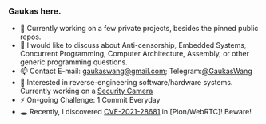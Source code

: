 ### Gaukas here.

- 🔭 Currently working on a few private projects, besides the pinned public repos.
- 💬 I would like to discuss about Anti-censorship, Embedded Systems, Concurrent Programming, Computer Architecture, Assembly, or other generic programming questions.
- 📫 Contact E-mail: [gaukaswang@gmail.com](mailto:gaukaswang@gmail.com); Telegram:[@GaukasWang](https://t.me/GaukasWang)
- 👀 Interested in reverse-engineering software/hardware systems. Currently working on a [Security Camera](https://github.com/rfenouil/IP-Camera-Neye3C) 
- ⚡ On-going Challenge: 1 Commit Everyday <!-- - *FAILED* -->
- 🕳 Recently, I discovered [CVE-2021-28681](https://cve.mitre.org/cgi-bin/cvename.cgi?name=CVE-2021-28681) in [Pion/WebRTC]! Beware! 
<!--
**Gaukas/Gaukas** is a ✨ _special_ ✨ repository because its `README.md` (this file) appears on your GitHub profile.

Here are some ideas to get you started:

- 🔭 I’m currently working on ...
- 🌱 I’m currently learning ...
- 👯 I’m looking to collaborate on ...
- 📫 How to reach me: ...
- 😄 Pronouns: ...
- 🤔 I’m looking for help with ...
- 💬 Ask me about ...
- ⚡ Fun fact: ...
-->
